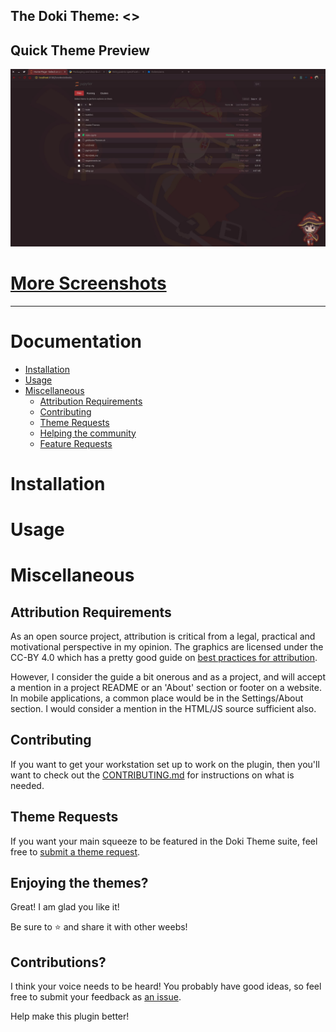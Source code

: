 The Doki Theme: <<App>>
---

## Quick Theme Preview

![Themes](https://raw.githubusercontent.com/doki-theme/doki-theme-jupyter/main/readmeAssets/quick_theme_preview.webp)


# [More Screenshots](https://github.com/doki-theme/doki-theme-jupyter/blob/main/albums/screenshot_album.md)

---

# Documentation

- [Installation](#installation)
- [Usage](#usage)
- [Miscellaneous](#miscellaneous)
    - [Attribution Requirements](#attribution-requirements) 
    - [Contributing](#contributing) 
    - [Theme Requests](#theme-requests)
    - [Helping the community](#enjoying-the-themes)
    - [Feature Requests](#contributions)

# Installation 

# Usage

# Miscellaneous

## Attribution Requirements

As an open source project, attribution is critical from a legal, practical and motivational perspective in my opinion. The graphics are licensed under the CC-BY 4.0 which has a pretty good guide on [best practices for attribution](https://wiki.creativecommons.org/Best_practices_for_attribution).

However, I consider the guide a bit onerous and as a project, and will accept a mention in a project README or an 'About' section or footer on a website. In mobile applications, a common place would be in the Settings/About section. I would consider a mention in the HTML/JS source sufficient also.

## Contributing

If you want to get your workstation set up to work on the plugin,
then you'll want to check out the [CONTRIBUTING.md](./CONTRIBUTING.md) for instructions on what is needed.

## Theme Requests

If you want your main squeeze to be featured in the Doki Theme suite, feel free to [submit a theme request](https://github.com/doki-theme/doki-master-theme/issues).

## Enjoying the themes?

Great! I am glad you like it!

Be sure to ⭐ and share it with other weebs!

## Contributions?

I think your voice needs to be heard! You probably have good ideas, so feel free to submit your feedback as [an issue](https://github.com/doki-theme/doki-theme-jupyter/issues/new).

Help make this plugin better!

